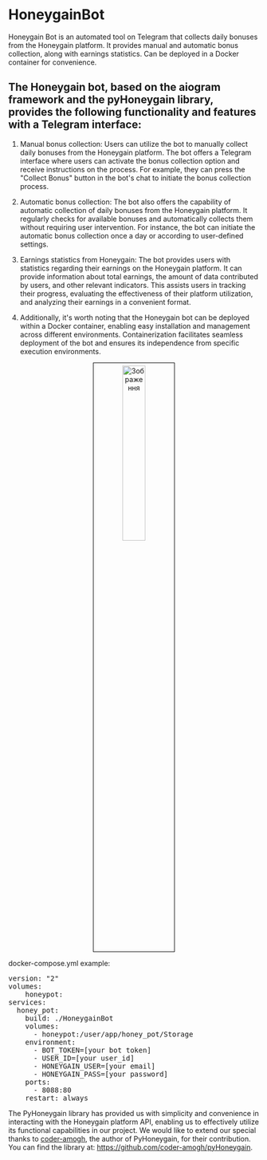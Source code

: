 # HoneygainBot
Honeygain Bot is an automated tool on Telegram that collects daily bonuses from the Honeygain platform. It provides manual and automatic bonus collection, along with earnings statistics. Can be deployed in a Docker container for convenience.

## The Honeygain bot, based on the aiogram framework and the pyHoneygain library, provides the following functionality and features with a Telegram interface:

1. Manual bonus collection: Users can utilize the bot to manually collect daily bonuses from the Honeygain platform. The bot offers a Telegram interface where users can activate the bonus collection option and receive instructions on the process. For example, they can press the "Collect Bonus" button in the bot's chat to initiate the bonus collection process.

2. Automatic bonus collection: The bot also offers the capability of automatic collection of daily bonuses from the Honeygain platform. It regularly checks for available bonuses and automatically collects them without requiring user intervention. For instance, the bot can initiate the automatic bonus collection once a day or according to user-defined settings.

3. Earnings statistics from Honeygain: The bot provides users with statistics regarding their earnings on the Honeygain platform. It can provide information about total earnings, the amount of data contributed by users, and other relevant indicators. This assists users in tracking their progress, evaluating the effectiveness of their platform utilization, and analyzing their earnings in a convenient format.

4. Additionally, it's worth noting that the Honeygain bot can be deployed within a Docker container, enabling easy installation and management across different environments. Containerization facilitates seamless deployment of the bot and ensures its independence from specific execution environments.

<p align="center">
  <img src="https://github.com/NickolaiHula/HoneygainBot/assets/93491542/67540bf8-43c7-499b-9ce6-e26aef465f7c" alt="Зображення" style="border: 1px solid black; padding: 5px; width: 30%; height: auto;">
</p>

<span>docker-compose.yml example:</span>
<p align="center">
<pre>
version: "2"
volumes:
    honeypot:
services:
  honey_pot:
    build: ./HoneygainBot
    volumes:
      - honeypot:/user/app/honey_pot/Storage
    environment:
      - BOT_TOKEN=[your bot token]
      - USER_ID=[your user_id]
      - HONEYGAIN_USER=[your email]
      - HONEYGAIN_PASS=[your password]
    ports:
      - 8088:80
    restart: always
</pre>
</p>

The PyHoneygain library has provided us with simplicity and convenience in interacting with the Honeygain platform API, enabling us to effectively utilize its functional capabilities in our project. We would like to extend our special thanks to <a href="https://github.com/coder-amogh">coder-amogh</a>, the author of PyHoneygain, for their contribution. You can find the library at: https://github.com/coder-amogh/pyHoneygain.


